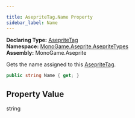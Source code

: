 ```yaml
---

title: AsepriteTag.Name Property
sidebar_label: Name
---
```

**Declaring Type:** [AsepriteTag](../)  
**Namespace:** [MonoGame.Aseprite.AsepriteTypes](../../)  
**Assembly:** MonoGame.Aseprite

Gets the name assigned to this [AsepriteTag](../).

```csharp
public string Name { get; }
```

## Property Value

string


